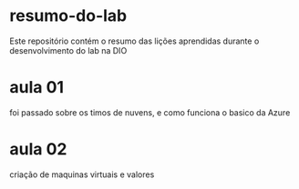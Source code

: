 # resumo-do-lab
Este repositório contém o resumo das lições aprendidas durante o desenvolvimento do lab na DIO

# aula 01 
foi passado sobre os timos de nuvens, e como funciona o basico  da Azure 

# aula 02
criação de maquinas virtuais e valores 
